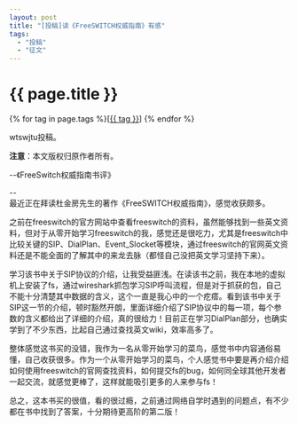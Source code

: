 ```yaml
---
layout: post
title: "[投稿]读《FreeSWITCH权威指南》有感"
tags:
  - "投稿"
  - "征文"
---
```


# {{ page.title }}

<div class="tags">
{% for tag in page.tags %}[<a class="tag" href="/tags.html#{{ tag }}">{{ tag }}</a>] {% endfor %}
</div>

wtswjtu投稿。

**注意**：本文版权归原作者所有。

--《FreeSwitch权威指南书评》

--
<br />
最近正在拜读杜金房先生的著作《FreeSWITCH权威指南》，感觉收获颇多。

之前在freeswitch的官方网站中查看freeswitch的资料，虽然能够找到一些英文资料，但对于从零开始学习freeswitch的我，感觉还是很吃力，尤其是freeswitch中比较关键的SIP、DialPlan、Event_Slocket等模块，通过freeswitch的官网英文资料还是不能全面的了解其中的来龙去脉（都怪自己没把英文学习坚持下来）。

学习该书中关于SIP协议的介绍，让我受益匪浅。在读该书之前，我在本地的虚拟机上安装了fs，通过wireshark抓包学习SIP呼叫流程，但是对于抓获的包，自己不能十分清楚其中数据的含义，这个一直是我心中的一个疙瘩。看到该书中关于SIP这一节的介绍，顿时豁然开朗，里面详细介绍了SIP协议中的每一项，每个参数的含义都给出了详细的介绍，真的很给力！目前正在学习DialPlan部分，也确实学到了不少东西，比起自己通过查找英文wiki，效率高多了。

整体感觉这书买的没错，我作为一名从零开始学习的菜鸟，感觉书中内容通俗易懂，自己收获很多。作为一个从零开始学习的菜鸟，个人感觉书中要是再介绍介绍如何使用freeswitch的官网查找资料，如何提交fs的bug，如何同全球其他开发者一起交流，就感觉更棒了，这样就能吸引更多的人来参与fs！

总之，这本书买的很值，看的很过瘾，之前通过网络自学时遇到的问题点，有不少都在书中找到了答案，十分期待更高阶的第二版！
